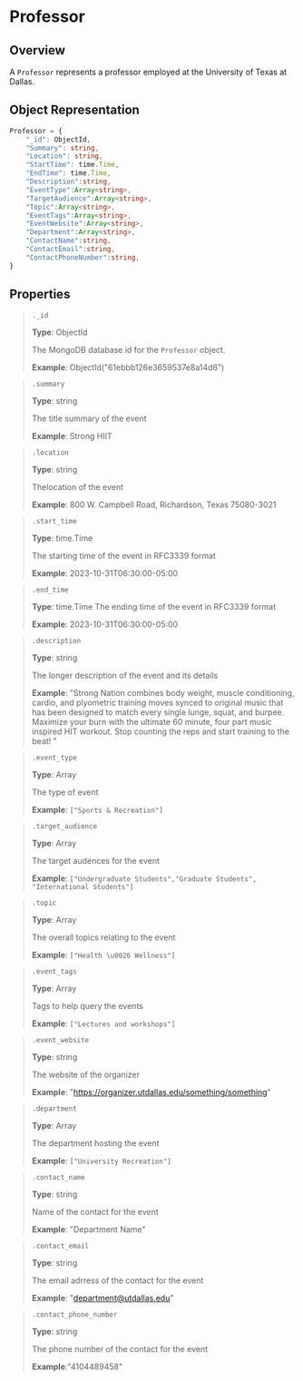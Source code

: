 # Professor

## Overview

A `Professor` represents a professor employed at the University of Texas at Dallas.

## Object Representation

```ts
Professor = {
    "_id": ObjectId,
    "Summary": string,
    "Location": string,
    "StartTime": time.Time,
    "EndTime": time.Time,
    "Description":string,
	"EventType":Array<string>, 
	"TargetAudience":Array<string>,          
	"Topic":Array<string>,          
	"EventTags":Array<string>,          
	"EventWebsite":Array<string>,           
	"Department":Array<string>,        
	"ContactName":string,          
	"ContactEmail":string,         
	"ContactPhoneNumber":string,  
}
```

## Properties

> `._id`
>
> **Type**: ObjectId
>
> The MongoDB database id for the `Professor` object.
>
> **Example**: ObjectId("61ebbb126e3659537e8a14d6")

> `.summary`
>
> **Type**: string
>
> The title summary of the event
>
> **Example**: Strong HIIT

> `.location`
>
> **Type**: string
>
> Thelocation of the event
>
> **Example**: 800 W. Campbell Road, Richardson, Texas 75080-3021

> `.start_time`
>
> **Type**: time.Time
>
> The starting time of the event in RFC3339 format
>
> **Example**: 2023-10-31T06:30:00-05:00

> `.end_time`
>
> **Type**: time.Time
> The ending time of the event in RFC3339 format
>
> **Example**: 2023-10-31T06:30:00-05:00

> `.description`
>
> **Type**: string
>
> The longer description of the event and its details
>
> **Example**:  "Strong Nation combines body weight, muscle conditioning, cardio, and plyometric training moves synced to original music that has been designed to match every single lunge, squat, and burpee. Maximize your burn with the ultimate 60 minute, four part music inspired HIT workout. Stop counting the reps and start training to the beat! "

> `.event_type`
>
> **Type**: Array<string>
>
> The type of event 
>
>**Example**:  `["Sports & Recreation"]`

> `.target_audience`
>
> **Type**: Array<string>
>
> The target audences for the event
>
> **Example**: `["Undergraduate Students","Graduate Students",	"International Students"]`

> `.topic`
>
> **Type**: Array<string>
>
> The overall topics relating to the event
>
> **Example**: `["Health \u0026 Wellness"]`

> `.event_tags`
>
> **Type**: Array<string>
>
> Tags to help query the events
>
> **Example**: `["Lectures and workshops"]`

> `.event_website`
>
> **Type**: string
>
> The website of the organizer
>
> **Example**: "https://organizer.utdallas.edu/something/something"

> `.department`
>
> **Type**: Array<string>
>
> The department hosting the event
>
> **Example**: `["University Recreation"]`

> `.contact_name`
>
> **Type**: string
>
> Name of the contact for the event
>
> **Example**: "Department Name"

> `.contact_email`
>
> **Type**: string
>
> The email adrress of the contact for the event
>
> **Example**: "department@utdallas.edu"

> `.contact_phone_number`
>
> **Type**: string
>
> The phone number of the contact for the event
>
> **Example**:"4104489458"
